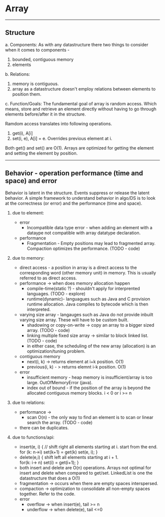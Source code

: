 # Array
--- 
## Structure

a. Components:
  As with any datastructure there two things to consider when it comes to components -
  1. bounded, contiguous memory 
  2. elements

b. Relations:
  1. memory is contiguous.
  2. array as a datastructure doesn't employ relations between elements to position them.


c. Function/Goals:
  The fundamental goal of array is random access. Which means, store and retrieve an element directly without having to go through elements before/after it in the structure. 

  Ramdom access translates into following operations.
  1. get(i), A[i]
  2. set(i, e), A[i] = e. Overrides previous element at i.
  
  Both get() and set() are O(1). Arrays are optimized for getting the element and setting the element by position.

---

## Behavior - operation performance (time and space) and error
Behavior is latent in the structure. Events suppress or release the latent behavior.
A simple framework to understand behavior in algo/DS is to look at the correctness (or error) and the performance (time and space).

1. due to element:
    * error
      + Incompatible data type error - when adding an element with a dataype not compatible with array datatype declaration.
    * performance
      + Fragmentation - Empty positions may lead to fragmented array. 
          Compaction optimizes the performance. (TODO - code)

3. due to memory:
    * direct access - a position in array is a direct access to the corresponding word (other memory unit) in memory. This is usually referred to as direct access.  
    * performance -> when does memory allocation happen 
      + compile-time(static ?) - shouldn't apply for interprented languages. (TODO - explore)
      + runtime(dynamic)- languagues such as Java and C provision runtime allocation. Java compiles to bytecode which is then interpreted.
    * varying size array - langauges such as Java do not provide inbuilt varying size array. These will have to be custom built.
      + shadowing or copy-on-write -> copy an array to a bigger sized array. (TODO - code)
      + linking multiple fixed size array -> similar to block linked list. (TODO - code)
      + in either case, the scheduling of the new array (allocation) is an optimization/tuning problem.
    * contiguous memory
      + next(i, k) -> returns element at i+k position. O(1)
      + previous(i, k) - > returns elemnt i-k position. O(1)
    * error
      + insufficient memory - heap memory is insufficient/array is too large. OutOfMemoryError (java).
      + index out of bound - if the position of the array is beyond the allocated contiguous memory blocks. i < 0 or i >= n

4. due to relations:
    * performance ->
       + scan O(n) - the only way to find an element is to scan or linear search the array. (TODO - code)
    * there can be duplicates.

5. due to functions/api:
    * insert(e, i) {
      // shift right all elements starting at i. start from the end.
      for (k: n->i) set(k+1) = get(k) 
      set(e, i);
    }
    * delete(e,i) {
      shift left all elements starting at i + 1.  
      for(k: i-> n) set(i) = get(i+1);
    }
    * both insert and delete are O(n) operations. Arrays not optimal for insert and delete when compared to get/set. LinkedList is one the datastructure that does a O(1) 
    * fragmentation -> occurs when there are empty spaces interspersed. 
    * compaction -> optimization to consolidate all non-empty spaces together. Refer to the code.
    * error
      + overflow -> when insert(e), tail >= n
      + underflow -> when delete(e), tail <=0
